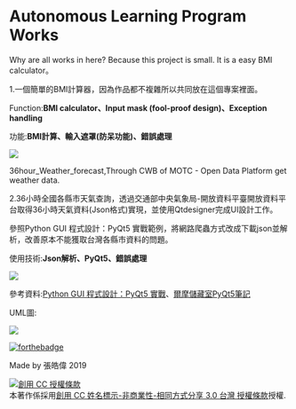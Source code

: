 #  Autonomous Learning Program Works

Why are all works in here? Because this project is small.
It is a easy BMI calculator。

1.一個簡單的BMI計算器，因為作品都不複雜所以共同放在這個專案裡面。

Function:<b>BMI calculator、Input mask (fool-proof design)、Exception handling</b>

功能:<b>BMI計算、輸入遮罩(防呆功能)、錯誤處理</b>

<img src="https://i.imgur.com/LEs0mlX.png"></img>

36hour_Weather_forecast,Through CWB of MOTC - Open Data Platform get weather data.

2.36小時全國各縣市天氣查詢，透過交通部中央氣象局-開放資料平臺開放資料平台取得36小時天氣資料(Json格式)實現，並使用Qtdesigner完成UI設計工作。

參照Python GUI 程式設計：PyQt5 實戰範例，將網路爬蟲方式改成下載json並解析，改善原本不能獲取台灣各縣市資料的問題。


使用技術:<b>Json解析、PyQt5、錯誤處理 </b>

<img src="https://i.imgur.com/BT2h8nK.png"></img>


參考資料:<a href="https://www.books.com.tw/products/0010787989">Python GUI 程式設計：PyQt5 實戰</a>、<a href="http://elmer-storage.blogspot.com/2018/07/python.html">爾摩儲藏室PyQt5筆記</a>

UML圖:

<img src="https://i.imgur.com/16hb66b.jpg"></img>


[![forthebadge](https://forthebadge.com/images/badges/made-with-python.svg)](https://forthebadge.com)

 Made by 張皓偉 2019
 
<a rel="license" href="http://creativecommons.org/licenses/by-nc-sa/3.0/tw/"><img alt="創用 CC 授權條款" style="border-width:0" src="https://i.creativecommons.org/l/by-nc-sa/3.0/tw/88x31.png" /></a><br />本著作係採用<a rel="license" href="http://creativecommons.org/licenses/by-nc-sa/3.0/tw/">創用 CC 姓名標示-非商業性-相同方式分享 3.0 台灣 授權條款</a>授權.

